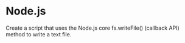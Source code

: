 # Node.js

Create a script that uses the Node.js core fs.writeFile() (callback API) method to write a text file.